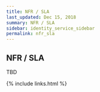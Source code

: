 ```yaml
---
title: NFR / SLA
last_updated: Dec 15, 2018
summary: NFR / SLA
sidebar: identity_service_sidebar
permalink: nfr_sla
---
```

## NFR / SLA
TBD

{% include links.html %}